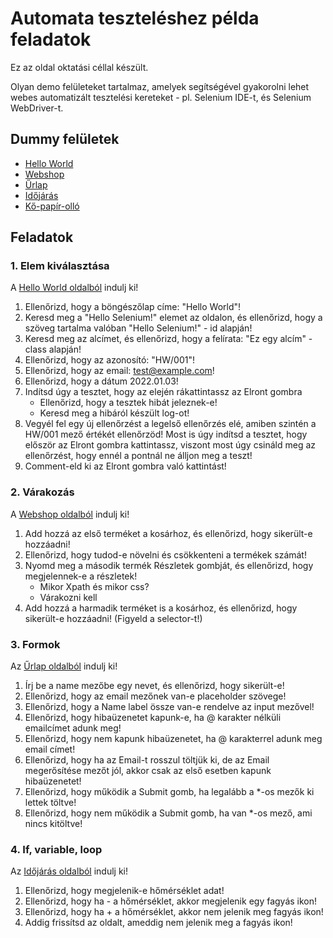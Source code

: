 # Automata teszteléshez példa feladatok

Ez az oldal oktatási céllal készült.

Olyan demo felületeket tartalmaz, amelyek segítségével gyakorolni lehet webes automatizált tesztelési kereteket - pl. Selenium IDE-t, és Selenium WebDriver-t.

## Dummy felületek
- [Hello World](https://vblaskovics.github.io/GroupamaAutomation/pages/01_hello_world.html)
- [Webshop](https://vblaskovics.github.io/GroupamaAutomation/pages/02_webshop.html)
- [Űrlap](https://vblaskovics.github.io/GroupamaAutomation/pages/03_form.html)
- [Időjárás](https://vblaskovics.github.io/GroupamaAutomation/pages/04_forecast.html)
- [Kő-papír-olló](https://vblaskovics.github.io/GroupamaAutomation/pages/05_kopapirollo.html)


## Feladatok

### 1. Elem kiválasztása
A [Hello World oldalból](https://vblaskovics.github.io/GroupamaAutomation/pages/01_hello_world.html) indulj ki!
1. Ellenőrizd, hogy a böngészőlap címe: "Hello World"! 
2. Keresd meg a "Hello Selenium!" elemet az oldalon, és ellenőrizd, hogy a szöveg tartalma valóban "Hello Selenium!" - id alapján!
3. Keresd meg az alcímet, és ellenőrizd, hogy a felírata: "Ez egy alcím" - class alapján!
4. Ellenőrizd, hogy az azonosító: "HW/001"!
5. Ellenőrizd, hogy az email: test@example.com!
6. Ellenőrizd, hogy a dátum 2022.01.03!
7. Indítsd úgy a tesztet, hogy az elején rákattintassz az Elront gombra
    - Ellenőrizd, hogy a tesztek hibát jeleznek-e!
    - Keresd meg a hibáról készült log-ot!
8. Vegyél fel egy új ellenőrzést a legelső ellenőrzés elé, amiben szintén a HW/001 mező értékét ellenőrzöd! Most is úgy indítsd a tesztet, hogy először az Elront gombra kattintassz, viszont most úgy csináld meg az ellenőrzést, hogy ennél a pontnál ne álljon meg a teszt!
9. Comment-eld ki az Elront gombra való kattintást!

### 2. Várakozás

A [Webshop oldalból](https://vblaskovics.github.io/GroupamaAutomation/pages/02_webshop.html) indulj ki!
1. Add hozzá az első terméket a kosárhoz, és ellenőrizd, hogy sikerült-e hozzáadni!
2. Ellenőrizd, hogy tudod-e növelni és csökkenteni a termékek számát!
3. Nyomd meg a második termék Részletek gombját, és ellenőrizd, hogy megjelennek-e a részletek!
    - Mikor Xpath és mikor css?
    - Várakozni kell
4. Add hozzá a harmadik terméket is a kosárhoz, és ellenőrizd, hogy sikerült-e hozzáadni! (Figyeld a selector-t!)


### 3. Formok
Az [Űrlap oldalból](https://vblaskovics.github.io/GroupamaAutomation/pages/03_form.html) indulj ki!
1. Írj be a name mezőbe egy nevet, és ellenőrizd, hogy sikerült-e!
2. Ellenőrizd, hogy az email mezőnek van-e placeholder szövege!
3. Ellenőrizd, hogy a Name label össze van-e rendelve az input mezővel!
4. Ellenőrizd, hogy hibaüzenetet kapunk-e, ha @ karakter nélküli emailcímet adunk meg!
5. Ellenőrizd, hogy nem kapunk hibaüzenetet, ha @ karakterrel adunk meg email címet!
6. Ellenőrizd, hogy ha az Email-t rosszul töltjük ki, de az Email megerősítése mezőt jól, akkor csak az első esetben kapunk hibaüzenetet!
7. Ellenőrizd, hogy működik a Submit gomb, ha legalább a *-os mezők ki lettek töltve!
8. Ellenőrizd, hogy nem működik a Submit gomb, ha van *-os mező, ami nincs kitöltve!

### 4. If, variable, loop
Az [Időjárás oldalból](https://vblaskovics.github.io/GroupamaAutomation/pages/04_forecast.html) indulj ki!
1. Ellenőrizd, hogy megjelenik-e hőmérséklet adat!
2. Ellenőrizd, hogy ha - a hőmérséklet, akkor megjelenik egy fagyás ikon!
3. Ellenőrizd, hogy ha + a hőmérséklet, akkor nem jelenik meg fagyás ikon!
4. Addig frissítsd az oldalt, ameddig nem jelenik meg a fagyás ikon!

